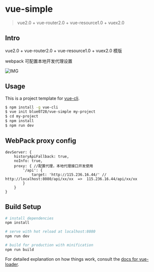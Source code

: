 # vue-simple

> vue2.0 + vue-router2.0 + vue-resource1.0 + vuex2.0

## Intro

vue2.0 + vue-router2.0 + vue-resource1.0 + vuex2.0 模版

webpack 可配置本地开发代理设置

![IMG](http://img.haimi.com/FjuICepS0t7nUglBlEgQ-XU0il5L)


## Usage

This is a project template for [vue-cli](https://github.com/vuejs/vue-cli). 

``` bash
$ npm install -g vue-cli
$ vue init blue0728/vue-simple my-project
$ cd my-project
$ npm install
$ npm run dev
```

## WebPack proxy config

``` 
devServer: {
    historyApiFallback: true,
    noInfo: true,
    proxy: { //配置代理，本地代理接口开发使用
        '/api': {
            target: 'http://115.236.16.44/' //  http://localhost:8080/api/xx/xx  =>  115.236.16.44/api/xx/xx 
        }
    }
}
```

## Build Setup

``` bash
# install dependencies
npm install

# serve with hot reload at localhost:8080
npm run dev

# build for production with minification
npm run build
```

For detailed explanation on how things work, consult the [docs for vue-loader](http://vuejs.github.io/vue-loader).
